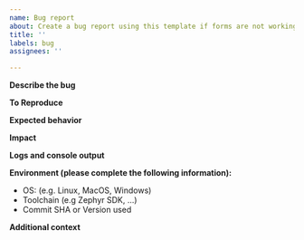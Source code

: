 ```yaml
---
name: Bug report
about: Create a bug report using this template if forms are not working for you.
title: ''
labels: bug
assignees: ''

---
```

<!--
**Notes**
Github Discussions (https://github.com/zephyrproject-rtos/zephyr/discussions)
are available to first verify that the issue is a genuine Zephyr bug and not a
consequence of Zephyr services misuse.

This issue list is only for bugs in the main Zephyr code base
(https://github.com/zephyrproject-rtos/zephyr/). If the bug is for a project
fork (such as NCS) specific feature, please open an issue in the fork project
instead.
-->

**Describe the bug**
<!--
A clear and concise description of what the bug is.

Please also mention any information which could help others to understand
the problem you're facing:
 - What target platform are you using?
 - What have you tried to diagnose or workaround this issue?
 - Is this a regression? If yes, have you been able to "git bisect" it to a
   specific commit?
 - ...
-->

**To Reproduce**
<!--
Steps to reproduce the behavior:
1. mkdir build; cd build
2. cmake -DBOARD=board\_xyz
3. make
4. See error
-->

**Expected behavior**
<!--
A clear and concise description of what you expected to happen.
-->

**Impact**
<!--
What impact does this issue have on your progress (e.g., annoyance, showstopper)
-->

**Logs and console output**
<!--
If applicable, add console logs or other types of debug information
e.g Wireshark capture or Logic analyzer capture (upload in zip archive).
copy-and-paste text and put a code fence (\`\`\`) before and after, to help
explain the issue. (if unable to obtain text log, add a screenshot)
-->

**Environment (please complete the following information):**

 - OS: (e.g. Linux, MacOS, Windows)
 - Toolchain (e.g Zephyr SDK, ...)
 - Commit SHA or Version used

**Additional context**
<!--
Add any other context that could be relevant to your issue, such as pin setting,
target configuration, ...
-->
